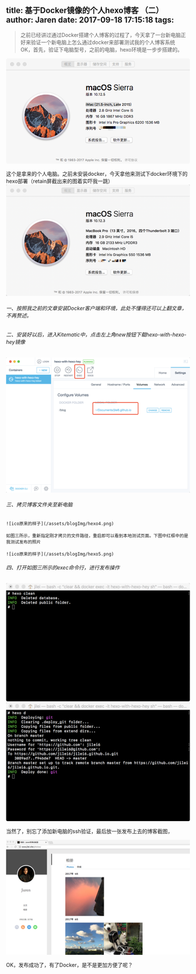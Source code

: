 title: 基于Docker镜像的个人hexo博客 （二）
author: Jaren
date: 2017-09-18 17:15:18
tags:
---
>之前已经讲过通过Docker搭建个人博客的过程了，今天拿了一台新电脑正好来验证一个新电脑上怎么通过docker来部署测试我的个人博客系统   
    OK，首先，验证下电脑型号，之前的电脑，hexo环境是一步步搭建的。
 
 <!-- more -->    
   
   
   ![ico原来的样子](/assets/blogImg/hexo1.png) 
   
   这个是拿来的个人电脑。之前未安装docker，今天拿他来测试下docker环境下的hexo部署（retain屏截出来的图着实吓我一跳）  
    ![ico原来的样子](/assets/blogImg/hexo2.png)   
    
 ######  一、按照我之前的文章安装Docker客户端和环境，此处不懂得还可以上翻文章，不再赘述。

 ######  二、安装好以后，进入Kitematic中，点击左上角new按钮下载hexo-with-hexo-hey镜像

   ![ico原来的样子](/assets/blogImg/hexo3.png) 

######  三、拷贝博客文件夹至新电脑  
  
    ![ico原来的样子](/assets/blogImg/hexo4.png)    
    
    如图三所示，重新指定刚才拷贝的文件路径，重启即可以看到本地测试页面。下图中红框中的是我测试发布的照片    
    
    ![ico原来的样子](/assets/blogImg/hexo5.png)  
    
 ######  四、打开如图三所示的exec命令行，进行发布操作    
   
   ![ico原来的样子](/assets/blogImg/hexo6.png)  
   ![ico原来的样子](/assets/blogImg/hexo7.png)    
   
   当然了，别忘了添加新电脑的ssh验证，最后放一张发布上去的博客截图，  
   
   ![ico原来的样子](/assets/blogImg/hexo8.png)   
   
   OK，发布成功了，有了Docker，是不是更加方便了呢？